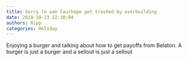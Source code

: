 ```yaml
---
title: Sorry to see Faurhope get trashed by overbuilding
date: 2018-10-23 22:30:04
authors: Ripp
categories: Holiday
---
```


 Enjoying a burger and talking about how to get payoffs from Belaton.  A burger is just a burger and a sellout is just a sellout
